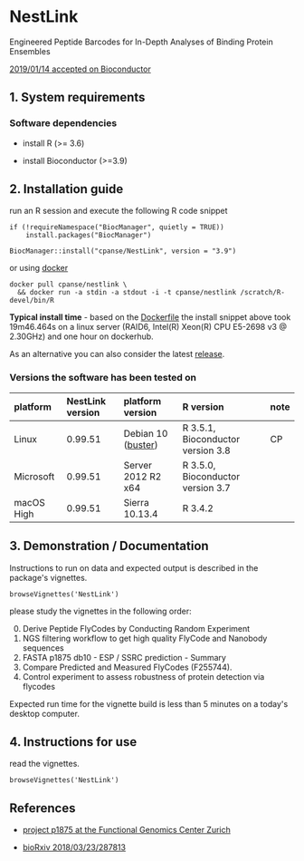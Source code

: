 # NestLink

Engineered Peptide Barcodes for In-Depth Analyses of Binding Protein Ensembles

[2019/01/14 accepted on Bioconductor](https://github.com/Bioconductor/Contributions/issues/931)

## 1. System requirements

### Software dependencies

- install R (>= 3.6)

- install Bioconductor (>=3.9)

## 2. Installation guide

run an R session and execute the following R code snippet

```{r}
if (!requireNamespace("BiocManager", quietly = TRUE))
    install.packages("BiocManager")
    
BiocManager::install("cpanse/NestLink", version = "3.9")  
```

or using [docker](https://cloud.docker.com/u/cpanse/repository/docker/cpanse/nestlink)

```
docker pull cpanse/nestlink \
  && docker run -a stdin -a stdout -i -t cpanse/nestlink /scratch/R-devel/bin/R
```


**Typical install time** - 
based on the [Dockerfile](inst/scripts/Dockerfile) the install snippet above 
took 19m46.464s on a linux server (RAID6, Intel(R) Xeon(R) CPU E5-2698 v3 @ 2.30GHz) and one hour on dockerhub.

As an alternative you can also consider the latest [release](https://github.com/cpanse/NestLink/releases).

### Versions the software has been tested on

|platform|NestLink version|platform version|R version|note|
| :------- |:---------------|:---------------| :-------|:------- |
|Linux     | 0.99.51 | Debian 10 ([buster](https://www.debian.org/releases/testing/releasenotes)) | R 3.5.1, Bioconductor version 3.8| CP |
|Microsoft | 0.99.51 | Server 2012 R2 x64| R 3.5.0, Bioconductor version 3.7||
| macOS High| 0.99.51 | Sierra 10.13.4| R 3.4.2||

## 3. Demonstration / Documentation

Instructions to run on data and expected output is described in the package's 
vignettes.

```{r}
browseVignettes('NestLink')
```

please study the vignettes in the following order:

0. Derive Peptide FlyCodes by Conducting Random Experiment  
1. NGS filtering workflow to get high quality FlyCode and Nanobody sequences  
2. FASTA p1875 db10 - ESP / SSRC prediction - Summary 
3. Compare Predicted and Measured FlyCodes (F255744).  
4. Control experiment to assess robustness of protein detection via flycodes 


Expected run time for the vignette build is less than 5 minutes on a today's desktop computer.

## 4. Instructions for use

read the vignettes.

```{r}
browseVignettes('NestLink')
```

## References 

- [project p1875 at the Functional Genomics Center Zurich](https://fgcz-bfabric.uzh.ch/bfabric/userlab/show-project.html?id=1875)

- [bioRxiv 2018/03/23/287813](https://www.biorxiv.org/content/early/2018/03/23/287813)


